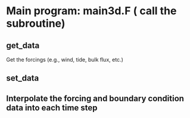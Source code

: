 # Main program: main3d.F ( call the subroutine)

## get_data 
   Get the forcings (e.g., wind, tide, bulk flux, etc.)
  
## set_data
   Interpolate the forcing and boundary condition data into each time step
------------------------------------------------------------------------------

## 
   

